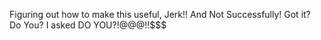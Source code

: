 Figuring out how to make this useful, Jerk!! And Not Successfully! Got it? Do You? I asked DO YOU?!@@@!!$$$


